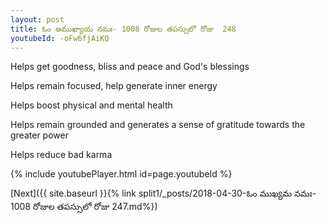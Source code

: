 ```yaml
---
layout: post
title: ఓం అముఖ్యాయ నమః- 1008 రోజుల తపస్సులో రోజు  248
youtubeId: -oFw6fjAiKQ
---
```

 
 
Helps get goodness, bliss and peace and God's blessings
 
Helps remain focused, help generate inner energy 
 
Helps boost physical and mental health 
 
Helps remain grounded and generates a sense of gratitude towards the greater power 
 
Helps reduce bad karma
 
 
 
 


{% include youtubePlayer.html id=page.youtubeId %}
 
[Next]({{ site.baseurl }}{% link  split1/_posts/2018-04-30-ఓం ముఖ్యమ నమః- 1008 రోజుల తపస్సులో రోజు  247.md%})
 
